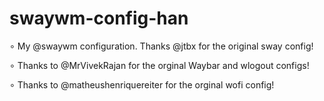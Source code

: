 # swaywm-config-han
∘ My @swaywm configuration. Thanks @jtbx for the original sway config!

∘ Thanks to @MrVivekRajan for the orginal Waybar and wlogout configs!

∘ Thanks to @matheushenriquereiter for the orginal wofi config!
